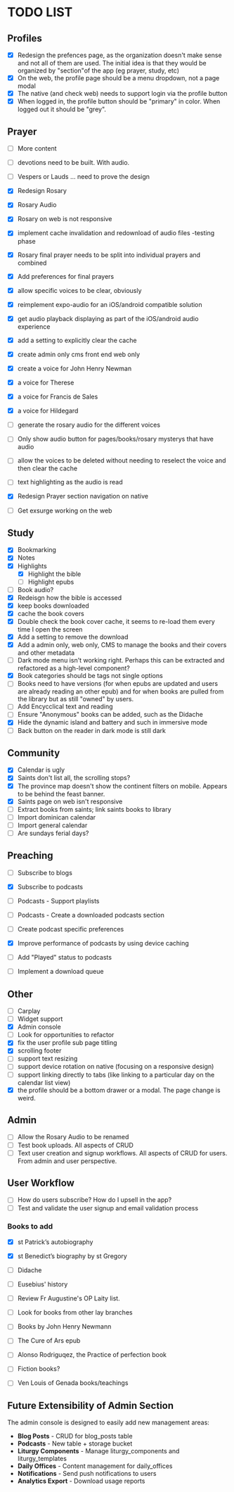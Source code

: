 # TODO LIST

## Profiles
- [x] Redesign the prefences page, as the organization doesn't make sense and not all of them are used. The initial idea is that they would be organized by "section"of the app (eg prayer, study, etc)
- [x] On the web, the profile page should be a menu dropdown, not a page modal
- [x] The native (and check web) needs to support login via the profile button
- [x] When logged in, the profile button should be "primary" in color. When logged out it should be "grey".

## Prayer
- [ ] More content
- [ ] devotions need to be built. With audio. 
- [ ] Vespers or Lauds ... need to prove the design
- [x] Redesign Rosary
- [x] Rosary Audio
- [x] Rosary on web is not responsive
- [x] implement cache invalidation and redownload of audio files -testing phase
- [x] Rosary final prayer needs to be split into individual prayers and combined 
- [x] Add preferences for final prayers
- [x] allow specific voices to be clear, obviously 
- [x] reimplement expo-audio for an iOS/android compatible solution 
- [x] get audio playback displaying as part of the iOS/android audio experience 
- [x] add a setting to explicitly clear the cache
- [x] create admin only cms front end web only
- [x] create a voice for John Henry Newman 
- [x] a voice for Therese
- [x] a voice for Francis de Sales
- [x] a voice for Hildegard
- [ ] generate the rosary audio for the different voices
- [ ] Only show audio button for pages/books/rosary mysterys that have audio
- [ ] allow the voices to be deleted without needing to reselect the voice and then clear the cache
- [ ] text highlighting as the audio is read
- [x] Redesign Prayer section navigation on native
- [ ] Get exsurge working on the web


## Study
- [x] Bookmarking
- [x] Notes
- [x] Highlights
  - [x] Highlight the bible
  - [ ] Highlight epubs
- [ ] Book audio?
- [x] Redeisgn how the bible is accessed
- [x] keep books downloaded
- [x] cache the book covers
- [x] Double check the book cover cache, it seems to re-load them every time I open the screen
- [x] Add a setting to remove the download
- [x] Add a admin only, web only, CMS to manage the books and their covers and other metadata
- [ ] Dark mode menu isn't working right. Perhaps this can be extracted and refactored as a high-level component?
- [x] Book categories should be tags not single options
- [ ] Books need to have versions (for when epubs are updated and users are already reading an other epub) and for when books are pulled from the library but as still "owned" by users.
- [ ] Add Encycclical text and reading
- [ ] Ensure "Anonymous" books can be added, such as the Didache
- [x] Hide the dynamic island and battery and such in immersive mode
- [ ] Back button on the reader in dark mode is still dark

## Community
- [x] Calendar is ugly
- [x] Saints don't list all, the scrolling stops?
- [x] The province map doesn't show the continent filters on mobile. Appears to be behind the feast banner.
- [x] Saints page on web isn't responsive
- [ ] Extract books from saints; link saints books to library
- [ ] Import dominican calendar
- [ ] Import general calendar
- [ ] Are sundays ferial days?

## Preaching
- [ ] Subscribe to blogs
- [x] Subscribe to podcasts
- [ ] Podcasts - Support playlists
- [ ] Podcasts - Create a downloaded podcasts section
- [ ] Create podcast specific preferences
- [x] Improve performance of podcasts by using device caching
- [ ] Add "Played" status to podcasts
- [ ] Implement a download queue 


## Other
- [ ] Carplay
- [ ] Widget support
- [x] Admin console
- [ ] Look for opportunities to refactor
- [x] fix the user profile sub page titling
- [x] scrolling footer
- [ ] support text resizing
- [ ] support device rotation on native (focusing on a responsive design)
- [ ] support linking directly to tabs (like linking to a particular day on the calendar list view)
- [x] the profile should be a bottom drawer or a modal. The page change is weird.

## Admin
- [ ] Allow the Rosary Audio to be renamed
- [ ] Test book uploads. All aspects of CRUD
- [ ] Text user creation and signup workflows. All aspects of CRUD for users. From admin and user perspective.

## User Workflow
- [ ] How do users subscribe? How do I upsell in the app?
- [ ] Test and validate the user signup and email validation process

### Books to add
 - [x] st Patrick’s autobiography 
 - [x] st Benedict’s biography by st Gregory 
 - [ ] Didache
 - [ ] Eusebius' history
 - [ ] Review Fr Augustine's OP Laity list.
 - [ ] Look for books from other lay branches
 - [ ] Books by John Henry Newmann
 - [ ] The Cure of Ars epub
 - [ ] Alonso Rodriguqez, the Practice of perfection book
 - [ ] Fiction books?
 - [ ] Ven Louis of Genada books/teachings


## Future Extensibility of Admin Section

The admin console is designed to easily add new management areas:

- **Blog Posts** - CRUD for blog_posts table
- **Podcasts** - New table + storage bucket
- **Liturgy Components** - Manage liturgy_components and liturgy_templates
- **Daily Offices** - Content management for daily_offices
- **Notifications** - Send push notifications to users
- **Analytics Export** - Download usage reports